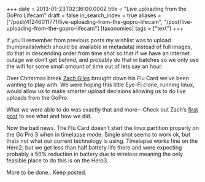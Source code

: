 +++
date = 2013-01-23T02:36:00.000Z
title = "Live uploading from the GoPro Lifecam"
draft = false
in_search_index = true
aliases = ["/post/41246011771/live-uploading-from-the-gopro-lifecam", "/post/live-uploading-from-the-gopro-lifecam"]
[taxonomies]
tags = ["text"]
+++

If you’ll remember from previous posts my wishlist was to upload thumbnails(which should be available in metadata) instead of full images, do that in descending order from time shot so that if we have an internet outage we don’t get behind, and probably do that in batches so we only use the wifi for some small amount of time out of lets say an hour.

Over Christmas break [Zach Giles](http://zgiles.github.com/) brought down his Flu Card we’ve been wanting to play with. We were hoping this little Eye-Fi clone, running linux, would allow us to make smarter upload decisions allowing us to do live uploads from the GoPro.

What we were able to do was exactly that and more—Check out Zach’s [first post](http://zgiles.github.com/) to see what and how we did.

Now the bad news. The Flu Card doesn’t start the linux partition properly on the Go Pro 3 when in timelapse mode. Single shot seems to work ok, but thats not what our current technology is using. Timelapse works fine on the Hero2, but we get less than half battery life there and were expecting probably a 50% reduction in battery due to wireless meaning the only feasible place to do this is on the Hero3.

More to be done.. Keep posted.
